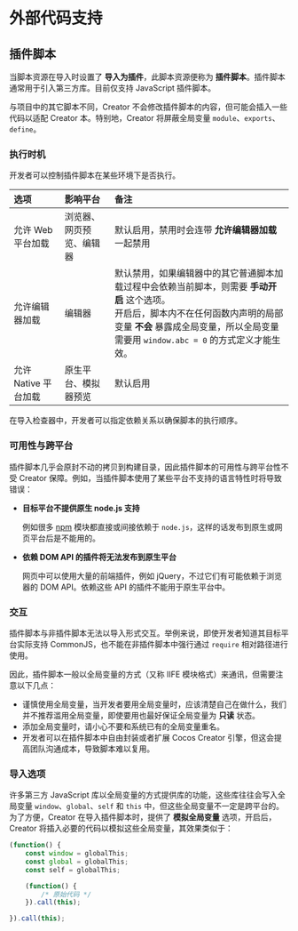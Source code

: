 
# 外部代码支持

## 插件脚本

当脚本资源在导入时设置了 **导入为插件**，此脚本资源便称为 **插件脚本**。插件脚本通常用于引入第三方库。目前仅支持 JavaScript 插件脚本。

与项目中的其它脚本不同，Creator 不会修改插件脚本的内容，但可能会插入一些代码以适配 Creator 本。特别地，Creator 将屏蔽全局变量 `module`、`exports`、`define`。

### 执行时机

开发者可以控制插件脚本在某些环境下是否执行。

| 选项 | 影响平台 | 备注 |
| :-------- | :----------- | :----------- |
| 允许 Web 平台加载 | 浏览器、网页预览、编辑器 | 默认启用，禁用时会连带 **允许编辑器加载** 一起禁用 |
| 允许编辑器加载 | 编辑器 | 默认禁用，如果编辑器中的其它普通脚本加载过程中会依赖当前脚本，则需要 **手动开启** 这个选项。<br>开启后，脚本内不在任何函数内声明的局部变量 **不会** 暴露成全局变量，所以全局变量需要用 `window.abc = 0` 的方式定义才能生效。 |
| 允许 Native 平台加载 | 原生平台、模拟器预览 | 默认启用 |

在导入检查器中，开发者可以指定依赖关系以确保脚本的执行顺序。

### 可用性与跨平台

插件脚本几乎会原封不动的拷贝到构建目录，因此插件脚本的可用性与跨平台性不受 Creator 保障。例如，当插件脚本使用了某些平台不支持的语言特性时将导致错误：

- **目标平台不提供原生 node.js 支持**

  例如很多 [npm](https://www.npmjs.com/) 模块都直接或间接依赖于 `node.js`，这样的话发布到原生或网页平台后是不能用的。

- **依赖 DOM API 的插件将无法发布到原生平台**

  网页中可以使用大量的前端插件，例如 jQuery，不过它们有可能依赖于浏览器的 DOM API。依赖这些 API 的插件不能用于原生平台中。

### 交互

插件脚本与非插件脚本无法以导入形式交互。举例来说，即使开发者知道其目标平台实际支持 CommonJS，也不能在非插件脚本中强行通过 `require` 相对路径进行使用。

因此，插件脚本一般以全局变量的方式（又称 IIFE 模块格式）来通讯，但需要注意以下几点：

- 谨慎使用全局变量，当开发者要用全局变量时，应该清楚自己在做什么，我们并不推荐滥用全局变量，即使要用也最好保证全局变量为 **只读** 状态。
- 添加全局变量时，请小心不要和系统已有的全局变量重名。
- 开发者可以在插件脚本中自由封装或者扩展 Cocos Creator 引擎，但这会提高团队沟通成本，导致脚本难以复用。

### 导入选项

许多第三方 JavaScript 库以全局变量的方式提供库的功能，这些库往往会写入全局变量 `window`、`global`、`self` 和 `this` 中，但这些全局变量不一定是跨平台的。为了方便，Creator 在导入插件脚本时，提供了 **模拟全局变量** 选项，开启后，Creator 将插入必要的代码以模拟这些全局变量，其效果类似于：

```js
(function() {
    const window = globalThis;
    const global = globalThis;
    const self = globalThis;

    (function() {
        /* 原始代码 */
    }).call(this);

}).call(this);
```
